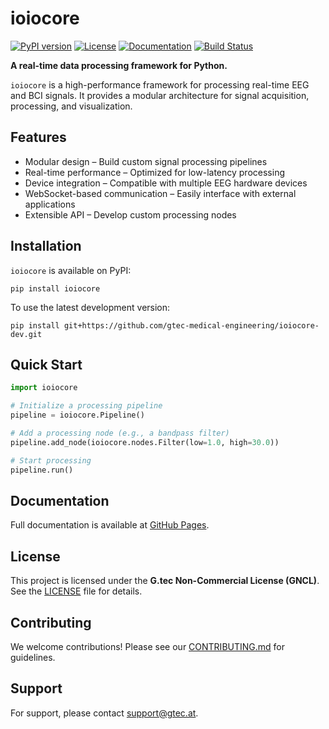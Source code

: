 # ioiocore

[![PyPI version](https://img.shields.io/pypi/v/ioiocore.svg)](https://pypi.org/project/ioiocore/)
[![License](https://img.shields.io/badge/license-GNCL-blue)](LICENSE)
[![Documentation](https://img.shields.io/badge/docs-GitHub%20Pages-green)](https://gtec-medical-engineering.github.io/ioiocore/)
[![Build Status](https://github.com/gtec-medical-engineering/ioiocore-dev/actions/workflows/ci.yml/badge.svg)](https://github.com/gtec-medical-engineering/ioiocore-dev/actions)

**A real-time data processing framework for Python.**

`ioiocore` is a high-performance framework for processing real-time EEG and BCI signals. It provides a modular architecture for signal acquisition, processing, and visualization.

## Features
- Modular design – Build custom signal processing pipelines
- Real-time performance – Optimized for low-latency processing
- Device integration – Compatible with multiple EEG hardware devices
- WebSocket-based communication – Easily interface with external applications
- Extensible API – Develop custom processing nodes

## Installation
`ioiocore` is available on PyPI:

```
pip install ioiocore
```

To use the latest development version:

```
pip install git+https://github.com/gtec-medical-engineering/ioiocore-dev.git
```

## Quick Start
```python
import ioiocore

# Initialize a processing pipeline
pipeline = ioiocore.Pipeline()

# Add a processing node (e.g., a bandpass filter)
pipeline.add_node(ioiocore.nodes.Filter(low=1.0, high=30.0))

# Start processing
pipeline.run()
```

## Documentation
Full documentation is available at [GitHub Pages](https://gtec-medical-engineering.github.io/ioiocore/).

## License
This project is licensed under the **G.tec Non-Commercial License (GNCL)**. See the [LICENSE](LICENSE) file for details.

## Contributing
We welcome contributions! Please see our [CONTRIBUTING.md](CONTRIBUTING.md) for guidelines.

## Support
For support, please contact [support@gtec.at](mailto:support@gtec.at).

